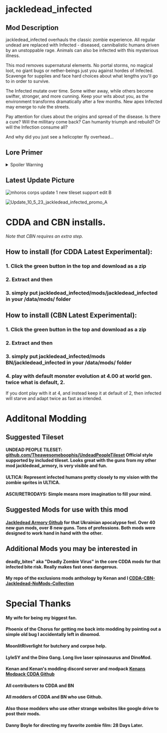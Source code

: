 # jackledead_infected
## Mod Description
jackledead_infected overhauls the classic zombie experience. All regular undead are replaced with Infected - diseased, cannibalistic humans driven by an unstoppable rage. Animals can also be infected with this mysterious illness.

This mod removes supernatural elements. No portal storms, no magical loot, no giant bugs or nether-beings just you against hordes of Infected. Scavenge for supplies and face hard choices about what lengths you'll go to in order to survive.

The Infected mutate over time. Some wither away, while others become swifter, stronger, and more cunning. Keep your wits about you, as the environment transforms dramatically after a few months. New apex Infected may emerge to rule the streets.

Pay attention for clues about the origins and spread of the disease. Is there a cure? Will the millitary come back? Can humanity triumph and rebuild? Or will the Infection consume all?

And why did you just see a helicopter fly overhead...

## Lore Primer
<details><summary>Spoiler Warning</summary>

We should have seen it coming. WHO and the CDC warned us. The conspiracy theorists warned us. We didn't listen.

It started small - isolated cases of a new rabies strain. But it quickly spiraled out of control. 

Mysterious mercenaries invaded the USA and the disease arrived with them. The president issued a draft and declared martial law but it wasn't enough. Florida and Hawaii were the first to fall. Then Washington DC. Then Montreal. It all happened so fast.

The infected weren't just mad - they were cannibals, eating anything living or dead. First came the chaos as victims turned overnight. Then the inevitable societal collapse.

Though strangely some seemed less afflicted by the effects of the infection. Whether by genetic immunity or viral suppresant drugs, it didn't affect everyone equally.

Now, months later, you're one of the last untouched by the Infection, through immunity or luck. You've seen devolution and adaptation in the infected. Some wither and starve, while others become primal alphas. Does any semblance of civilization remain? Will you cling to your morality, or descend into savagery like the infected around you? 

How far are you willing to go to survive?
</details>

## Latest Update Picture
![mhoros corps update 1 new tileset support edit B](https://github.com/jackledead/jackledead_infected/assets/75153234/75d6df29-e32f-439c-8b33-2b1ae57247a7)

![Update_10_5_23_jackledead_infected_promo_A](https://github.com/jackledead/jackledead_infected/assets/75153234/71ff716c-3105-4dc5-aa2b-23fe8e25f377)

# CDDA and CBN installs.
_Note that CBN requires an extra step._
## How to install (for CDDA Latest Experimental):
### 1. Click the green button in the top and download as a zip
### 2. Extract and then
### 3. simply put jackledead_infected/mods/jackledead_infected in your /data/mods/ folder

## How to install (CBN Latest Experimental):
### 1. Click the green button in the top and download as a zip
### 2. Extract and then
### 3. simply put jackledead_infected/mods BN/jackledead_infected in your /data/mods/ folder
### 4. play with default monster evolution at 4.00 at world gen. twice what is default, 2. 
If you dont play with it at 4, and instead keep it at default of 2, then infected will starve and adapt twice as fast as intended.

# Additonal Modding
## Suggested Tileset
#### UNDEAD PEOPLE TILESET: [github.com/Theawesomeboophis/UndeadPeopleTileset](https://github.com/Theawesomeboophis/UndeadPeopleTileset) Official style supported by included tileset. Looks great with the guns from my other mod jackledead_armory, is very visible and fun.
#### ULTICA: Represent infected humans pretty closely to my vision with the zombie sprites in ULTICA.
#### ASCII/RETRODAYS: Simple means more imagination to fill your mind.

## Suggested Mods for use with this mod
#### [Jackledead Armory Github](https://github.com/jackledead/jackledead_armory) for that Ukrainian apocalypse feel. Over 40 new gun mods, over 8 new guns. Tons of professions. Both mods were designed to work hand in hand with the other.

## Additional Mods you may be interested in
#### deadly_bites" aka "Deadly Zombie Virus" in the core CDDA mods for that infected bite risk. Really makes fast ones dangerous.
#### My repo of the exclusions mods anthology by Kenan and I [CDDA-CBN-Jackledead-NoMods-Collection](https://github.com/jackledead/CDDA-CBN-Jackledead-NoMods-Collection)

# Special Thanks
#### My wife for being my biggest fan.
#### Phoenix of the Chorus for getting me back into modding by pointing out a simple old bug I accidentally left in dinomod.
#### MoonlitRiverlight for butchery and corpse help.
#### LyleSY and the Dino Gang. Long live laser spinosaurus and DinoMod.
#### Kenan and Kenan's modding discord server and modpack [Kenans Modpack CDDA Github](https://github.com/Kenan2000/CDDA-Structured-Kenan-Modpack)
#### All contributers to CDDA and BN
#### All modders of CDDA and BN who use Github.
#### Also those modders who use other strange websites like google drive to post their mods.
#### Danny Boyle for directing my favorite zombie film: 28 Days Later.

